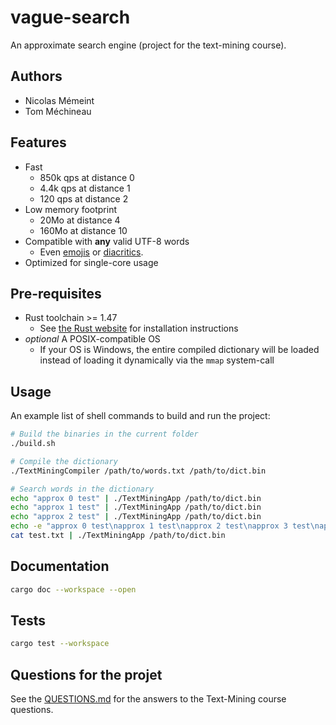 # vague-search

An approximate search engine (project for the text-mining course).

## Authors

- Nicolas Mémeint
- Tom Méchineau

## Features

- Fast
  - 850k qps at distance 0
  - 4.4k qps at distance 1
  - 120 qps at distance 2
- Low memory footprint
  - 20Mo at distance 4
  - 160Mo at distance 10
- Compatible with **any** valid UTF-8 words
  - Even [emojis](https://en.wikipedia.org/wiki/Emoji) or [diacritics](https://en.wikipedia.org/wiki/Diacritic).
- Optimized for single-core usage

## Pre-requisites

- Rust toolchain >= 1.47
  - See [the Rust website](https://www.rust-lang.org/learn/get-started) for installation instructions
- *optional* A POSIX-compatible OS
  - If your OS is Windows, the entire compiled dictionary will be loaded
   instead of loading it dynamically via the `mmap` system-call

## Usage

An example list of shell commands to build and run the project:

```bash
# Build the binaries in the current folder
./build.sh

# Compile the dictionary
./TextMiningCompiler /path/to/words.txt /path/to/dict.bin

# Search words in the dictionary
echo "approx 0 test" | ./TextMiningApp /path/to/dict.bin
echo "approx 1 test" | ./TextMiningApp /path/to/dict.bin
echo "approx 2 test" | ./TextMiningApp /path/to/dict.bin
echo -e "approx 0 test\napprox 1 test\napprox 2 test\napprox 3 test\napprox 4 test" | ./TextMiningApp /path/to/dict.bin
cat test.txt | ./TextMiningApp /path/to/dict.bin
```

## Documentation

```bash
cargo doc --workspace --open
```

## Tests

```bash
cargo test --workspace
```

## Questions for the projet

See the [QUESTIONS.md](./QUESTIONS.md) for the answers to the Text-Mining course questions.
